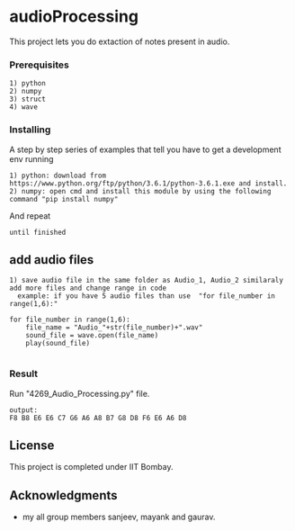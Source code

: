 # audioProcessing

This project lets you do extaction of notes present in audio.



### Prerequisites


```
1) python
2) numpy
3) struct
4) wave
```

### Installing

A step by step series of examples that tell you have to get a development env running

```
1) python: download from https://www.python.org/ftp/python/3.6.1/python-3.6.1.exe and install.
2) numpy: open cmd and install this module by using the following command "pip install numpy"

```

And repeat

```
until finished
```



## add audio files 


```
1) save audio file in the same folder as Audio_1, Audio_2 similaraly add more files and change range in code 
  example: if you have 5 audio files than use  "for file_number in range(1,6):"

for file_number in range(1,6):
    file_name = "Audio_"+str(file_number)+".wav"
    sound_file = wave.open(file_name)
    play(sound_file)
    
```

### Result

Run "4269_Audio_Processing.py" file.
```
output:
F8 B8 E6 E6 C7 G6 A6 A8 B7 G8 D8 F6 E6 A6 D8 
``` 

## License

This project is completed under IIT Bombay.

## Acknowledgments

* my all group members sanjeev, mayank and gaurav.



